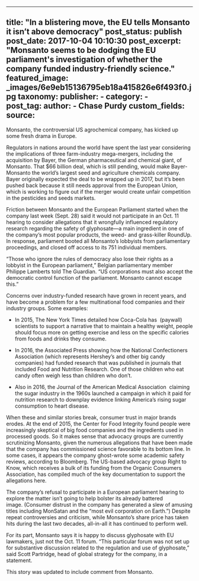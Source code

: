 
---
title: "In a blistering move, the EU tells Monsanto it isn’t above democracy" 
post_status: publish
post_date: 2017-10-04 10:10:30 
post_excerpt: "Monsanto seems to be dodging the EU parliament&#39;s investigation of whether the company funded industry-friendly science."
featured_image: _images/6e9eb15136795eb18a415826e6f493f0.jpg 
taxonomy:
    publisher:
        - 
    category:
        -  
    post_tag:
    author:
        - Chase Purdy
custom_fields:
    source: 
---
Monsanto, the controversial US agrochemical company, has kicked up some fresh drama in Europe.

Regulators in nations around the world have spent the last year considering the implications of three farm-industry mega-mergers, including the acquisition by Bayer, the German pharmaceutical and chemical giant, of Monsanto. That $66 billion deal, which is still pending, would make Bayer-Monsanto the world’s largest seed and agriculture chemicals company. Bayer originally expected the deal to be wrapped up in 2017, but it’s been pushed back because it still needs approval from the European Union, which is working to figure out if the merger would create unfair competition in the pesticides and seeds markets.

Friction between Monsanto and the European Parliament started when the company last week (Sept. 28) said it would not participate in an Oct. 11 hearing to consider allegations that it wrongfully influenced regulatory research regarding the safety of glyphosate—a main ingredient in one of the company’s most popular products, the weed- and grass-killer RoundUp. In response, parliament booted all Monsanto’s lobbyists from parliamentary proceedings, and closed off access to its 751 individual members.

“Those who ignore the rules of democracy also lose their rights as a lobbyist in the European parliament,” Belgian parliamentary member Philippe Lamberts told The Guardian. “US corporations must also accept the democratic control function of the parliament. Monsanto cannot escape this.”

Concerns over industry-funded research have grown in recent years, and have become a problem for a few multinational food companies and their industry groups. Some examples:

* In 2015, The New York Times detailed how Coca-Cola has  (paywall) scientists to support a narrative that to maintain a healthy weight, people should focus more on getting exercise and less on the specific calories from foods and drinks they consume.

* In 2016, the Associated Press  showing how the National Confectioners Association (which represents Hershey’s and other big candy companies) had funded research that was published in journals that included Food and Nutrition Research. One of those  children who eat candy often weigh less than children who don’t.

* Also in 2016, the Journal of the American Medical Association  claiming the sugar industry in the 1960s launched a campaign in which it paid for nutrition research to downplay evidence linking America’s rising sugar consumption to heart disease.

When these and similar stories break, consumer trust in major brands erodes. At the end of 2015, the Center for Food Integrity found people were increasingly skeptical of big food companies and the ingredients used in processed goods. So it makes sense that advocacy groups are currently scrutinizing Monsanto, given the numerous allegations that have been made that the company has commissioned science favorable to its bottom line. In some cases, it appears the company ghost-wrote some academic safety reviews, according to Bloomberg. The US-based advocacy group Right to Know, which receives a bulk of its funding from the Organic Consumers Association, has compiled much of the key documentation to support the allegations here.

The company’s refusal to participate in a European parliament hearing to explore the matter isn’t going to help bolster its already battered image. (Consumer distrust in the company has generated a slew of amusing titles including MonSatan and the “most evil corporation on Earth.”) Despite repeat controversies and criticism, while Monsanto’s share price has taken hits during the last two decades, all-in-all it has continued to perform well.

For its part, Monsanto says it is happy to discuss glyphosate with EU lawmakers, just not the Oct. 11 forum. “This particular forum was not set up for substantive discussion related to the regulation and use of glyphosate,” said Scott Partridge, head of global strategy for the company, in a statement.

This story was updated to include comment from Monsanto. 